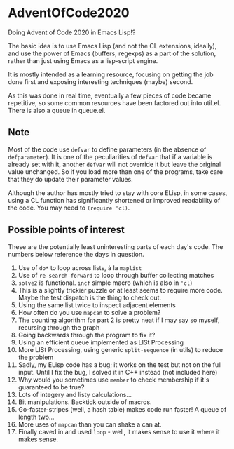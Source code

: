 # AdventOfCode2020
Doing Advent of Code 2020 in Emacs Lisp!?

The basic idea is to use Emacs Lisp (and not the CL extensions,
ideally), and use the power of Emacs (buffers, regexps) as a part of
the solution, rather than just using Emacs as a lisp-script engine.

It is mostly intended as a learning resource, focusing on getting the
job done first and exposing interesting techniques (maybe) second.

As this was done in real time, eventually a few pieces of code became
repetitive, so some common resources have been factored out into
util.el.  There is also a queue in queue.el.


## Note

Most of the code use `defvar` to define parameters (in the absence of
`defparameter`).  It is one of the peculiarities of `defvar` that if a
variable is already set with it, another `defvar` will not override it
but leave the original value unchanged.  So if you load more than one
of the programs, take care that they do update their parameter values.

Although the author has mostly tried to stay with core ELisp, in some
cases, using a CL function has significantly shortened or improved
readability of the code.  You may need to `(require 'cl)`.

## Possible points of interest

These are the potentially least uninteresting parts of each day's
code.  The numbers below reference the days in question.

01. Use of `do*` to loop across lists, à la `maplist`
02. Use of `re-search-forward` to loop through buffer collecting matches
03. `solve2` is functional.  `incf` simple macro (which is also in `'cl`)
04. This is a slightly trickier puzzle or at least seems to require more code.  Maybe the test dispatch is the thing to check out.
05. Using the same list twice to inspect adjacent elements
06. How often do you use `mapcan` to solve a problem?
07. The counting algorithm for part 2 is pretty neat if I may say so myself, recursing through the graph
08. Going backwards through the program to fix it?
09. Using an efficient queue implemented as LISt Processing
10. More LISt Processing, using generic `split-sequence` (in utils) to reduce the problem
11. Sadly, my ELisp code has a bug; it works on the test but not on the full input.  Until I fix the bug, I solved it in C++ instead (not included here)
12. Why would you sometimes use `member` to check membership if it's guaranteed to be true?
13. Lots of integery and listy calculations...
14. Bit manipulations.  Backtick outside of macros.
15. Go-faster-stripes (well, a hash table) makes code run faster!  A queue of length two...
16. More uses of `mapcan` than you can shake a can at.
17. Finally caved in and used `loop` - well, it makes sense to use it where it makes sense.
